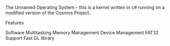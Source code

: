 The Unnamed Operating System - this is a kernel written in c# running on a modified version of the Cosmos Project.

Features

Software Multitasking
Memory Management
Device Management
FAT32 Support
Fast GL library
